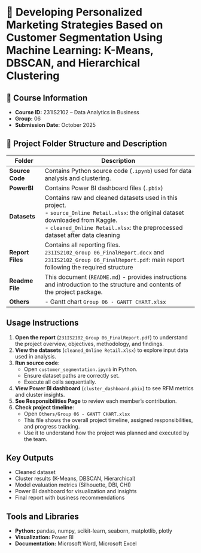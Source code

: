 # 🎯 Developing Personalized Marketing Strategies Based on Customer Segmentation Using Machine Learning: K-Means, DBSCAN, and Hierarchical Clustering

## 🏫 Course Information
- **Course ID:** 231IS2102 – Data Analytics in Business   
- **Group:** 06    
- **Submission Date:** October 2025

## 📂 Project Folder Structure and Description

| **Folder** | **Description** |
|--------------------|----------------------------|
| **Source Code** |Contains Python source code (`.ipynb`) used for data analysis and clustering. <br> |
| **PowerBI** | Contains Power BI dashboard files (`.pbix`)|
| **Datasets** | Contains raw and cleaned datasets used in this project.<br>- `source_Online Retail.xlsx`: the original dataset downloaded from Kaggle. <br> - `cleaned_Online Retail.xlsx`: the preprocessed dataset after data cleaning|
| **Report Files** |Contains all reporting files. <br> `231IS2102_Group 06_FinalReport.docx` and `231IS2102_Group 06_FinalReport.pdf`: main report following the required structure|
| **Readme File** | This document (`README.md`) - provides instructions and introduction to the structure and contents of the project package. |
| **Others** | - Gantt chart `Group 06 - GANTT CHART.xlsx`


## Usage Instructions
1. **Open the report** (`231IS2102_Group 06_FinalReport.pdf`) to understand the project overview, objectives, methodology, and findings.  
2. **View the datasets** (`cleaned_Online Retail.xlsx`) to explore input data used in analysis.  
3. **Run source code**:  
   - Open `customer_segmentation.ipynb` in Python.  
   - Ensure dataset paths are correctly set.  
   - Execute all cells sequentially.  
4. **View Power BI dashboard** (`cluster_dashboard.pbix`) to see RFM metrics and cluster insights.  
5. **See Responsibilities Page** to review each member’s contribution.
6. **Check project timeline**:  
   - Open `Others/Group 06 - GANTT CHART.xlsx`  
   - This file shows the overall project timeline, assigned responsibilities, and progress tracking.  
   - Use it to understand how the project was planned and executed by the team.

   
## Key Outputs
- Cleaned dataset  
- Cluster results (K-Means, DBSCAN, Hierarchical)  
- Model evaluation metrics (Silhouette, DBI, CHI)  
- Power BI dashboard for visualization and insights  
- Final report with business recommendations  


## Tools and Libraries
- **Python:** pandas, numpy, scikit-learn, seaborn, matplotlib, plotly  
- **Visualization:** Power BI
- **Documentation:** Microsoft Word, Microsoft Excel

